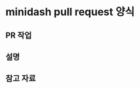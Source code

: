 # minidash pull request 양식

## PR 작업

<!-- 작업 주제 or 제목을 적어주세요 -->

## 설명

<!-- 설명을 적어주세요 -->

## 참고 자료

<!-- 파일이나 url 등 관련 참조 내용을 적어주세요 -->
